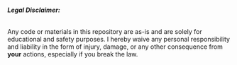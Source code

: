 ###### ***Legal Disclaimer:***
Any code or materials in this repository are as-is and are solely for educational and safety purposes. I hereby waive any personal responsibility and liability in the form of injury, damage, or any other consequence from **your** actions, especially if you break the law.
